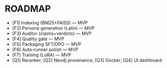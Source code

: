 # ROADMAP
- [F1] Indexing (BM25+FAISS) — MVP
- [F2] Persona generation (Latin) — MVP
- [F3] Auditor (claims+verdicts) — MVP
- [F4] Quality gate — MVP
- [F5] Packaging SFT/DPO — MVP
- [F6] Auto-runner polish — MVP
- [F7] Training (LoRA) — MVP
- [Q1] Reranker; [Q2] Neo4j provenance; [Q3] Docker; [Q4] UI dashboard
